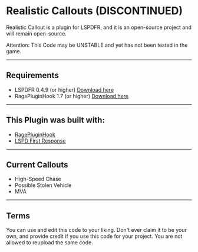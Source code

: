 # Realistic Callouts (DISCONTINUED)
Realistic Callout is a plugin for LSPDFR, and it is an open-source project and will remain open-source.

Attention:
This Code may be UNSTABLE and yet has not been tested in the game.


--------

 ## Requirements
- LSPDFR 0.4.9 (or higher) <a href="https://www.lcpdfr.com/files/file/7792-lspd-first-response">Download here</a>
- RagePluginHook 1.7 (or higher) <a href="https://ragepluginhook.net/Downloads.aspx">Download here</a>


--------

## This Plugin was built with:
- <a href="https://ragepluginhook.net/Downloads.aspx">RagePluginHook</a>
- <a href="https://www.lcpdfr.com/files/file/7792-lspd-first-response">LSPD First Response</a>

--------

## Current Callouts
- High-Speed Chase
- Possible Stolen Vehicle
- MVA

--------

## Terms
You can use and edit this code to your liking. Don't ever claim it to be your own, and provide credit if you use this code for your project. You are not allowed to reupload the same code.
